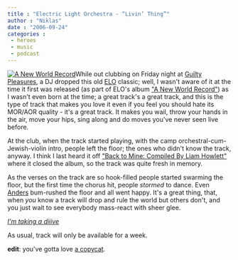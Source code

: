 ```yaml
---
title : "Electric Light Orchestra - “Livin’ Thing”"
author : "Niklas"
date : "2006-09-24"
categories : 
 - heroes
 - music
 - podcast
---
```


[![A New World Record](http://images.amazon.com/images/P/B0000025DT.01._SCMZZZZZZZ_.jpg)](http://www.amazon.com/gp/redirect.html%3FASIN=B000F8O4DQ%26tag=niklasblog-20%26lcode=xm2%26cID=2025%26ccmID=165953%26location=/o/ASIN/B000F8O4DQ%253FSubscriptionId=0EMV44A9A5YT1RVDGZ82 "View product details at Amazon")While out clubbing on Friday night at [Guilty Pleasures](http://www.debaser.nu/shopexd.asp?id=331), a DJ dropped this old [ELO](http://en.wikipedia.org/wiki/Electric_Light_Orchestra) classic; well, I wasn't aware of it at the time it first was released (as part of ELO's album ["A New World Record"](http://www.amazon.com/gp/redirect.html%3FASIN=B0000025DT%26tag=niklasblog-20%26lcode=xm2%26cID=2025%26ccmID=165953%26location=/o/ASIN/B0000025DT%253FSubscriptionId=0EMV44A9A5YT1RVDGZ82 "the album")) as I wasn't even born at the time; a great track's a great track, and this is the type of track that makes you love it even if you feel you should hate its MOR/AOR quality - it's a great track. It makes you wail, throw your hands in the air, move your hips, sing along and do moves you've never seen live before.

At the club, when the track started playing, with the camp orchestral-cum-Jewish-violin intro, people left the floor; the ones who didn't know the track, anyway. I think I last heard it off ["Back to Mine: Compiled By Liam Howlett"](http://www.amazon.co.uk/gp/redirect.html%3FASIN=B000BVPYPO%26tag=niklasblog-20%26lcode=xm2%26cID=2025%26ccmID=165953%26location=/o/ASIN/B000BVPYPO%253FSubscriptionId=0EMV44A9A5YT1RVDGZ82 "View product details at Amazon") where it closed the album, so the track was quite fresh in memory.

As the verses on the track are so hook-filled people started swarming the floor, but the first time the chorus hit, people _stormed_ to dance. Even [Anders](http://flickr.com/photos/pivic/32926714) bum-rushed the floor and all went happy. It's a great thing, that, when _you_ know a track will drop and rule the world but others don't, and you just wait to see everybody mass-react with sheer glee.

[_I'm taking a diiive_](http://www.lyricsfreak.com/e/electric+light+orchestra/livin+thing_20045334.html)

As usual, track will only be available for a week.

**edit**: you've gotta love [a copycat](http://www.prefixmag.com/blog/prefix/2006/10/12/album-of-the-day-electric-light-orchestra).
